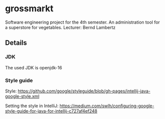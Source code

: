 # grossmarkt
Software engineering project for the 4th semester.
An administration tool for a superstore for vegetables. Lecturer: Bernd Lambertz

## Details
### JDK
The used JDK is openjdk-16

### Style guide
Style: https://github.com/google/styleguide/blob/gh-pages/intellij-java-google-style.xml

Setting the style in IntelliJ: https://medium.com/swlh/configuring-google-style-guide-for-java-for-intellij-c727af4ef248
